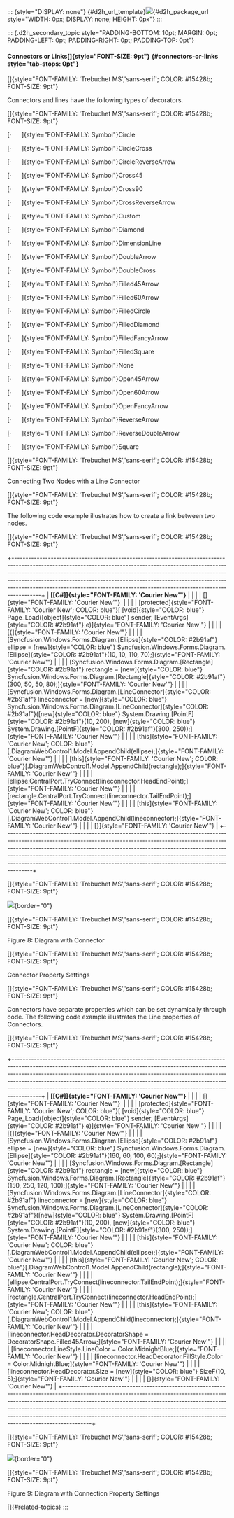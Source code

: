 ::: {style="DISPLAY: none"}
[](ms-xhelp:///?Id=d2h_url_template){#d2h_url_template}![](!package_url!){#d2h_package_url style="WIDTH: 0px; DISPLAY: none; HEIGHT: 0px"}
:::

::: {.d2h_secondary_topic style="PADDING-BOTTOM: 10pt; MARGIN: 0pt; PADDING-LEFT: 0pt; PADDING-RIGHT: 0pt; PADDING-TOP: 0pt"}
#### Connectors or Links[]{style="FONT-SIZE: 9pt"} {#connectors-or-links style="tab-stops: 0pt"}

[]{style="FONT-FAMILY: 'Trebuchet MS','sans-serif'; COLOR: #15428b; FONT-SIZE: 9pt"} 

Connectors and lines have the following types of decorators.

[]{style="FONT-FAMILY: 'Trebuchet MS','sans-serif'; COLOR: #15428b; FONT-SIZE: 9pt"} 

[·      ]{style="FONT-FAMILY: Symbol"}Circle

[·      ]{style="FONT-FAMILY: Symbol"}CircleCross

[·      ]{style="FONT-FAMILY: Symbol"}CircleReverseArrow

[·      ]{style="FONT-FAMILY: Symbol"}Cross45

[·      ]{style="FONT-FAMILY: Symbol"}Cross90

[·      ]{style="FONT-FAMILY: Symbol"}CrossReverseArrow

[·      ]{style="FONT-FAMILY: Symbol"}Custom

[·      ]{style="FONT-FAMILY: Symbol"}Diamond

[·      ]{style="FONT-FAMILY: Symbol"}DimensionLine

[·      ]{style="FONT-FAMILY: Symbol"}DoubleArrow

[·      ]{style="FONT-FAMILY: Symbol"}DoubleCross

[·      ]{style="FONT-FAMILY: Symbol"}Filled45Arrow

[·      ]{style="FONT-FAMILY: Symbol"}Filled60Arrow

[·      ]{style="FONT-FAMILY: Symbol"}FilledCircle

[·      ]{style="FONT-FAMILY: Symbol"}FilledDiamond

[·      ]{style="FONT-FAMILY: Symbol"}FilledFancyArrow

[·      ]{style="FONT-FAMILY: Symbol"}FilledSquare

[·      ]{style="FONT-FAMILY: Symbol"}None

[·      ]{style="FONT-FAMILY: Symbol"}Open45Arrow

[·      ]{style="FONT-FAMILY: Symbol"}Open60Arrow

[·      ]{style="FONT-FAMILY: Symbol"}OpenFancyArrow

[·      ]{style="FONT-FAMILY: Symbol"}ReverseArrow

[·      ]{style="FONT-FAMILY: Symbol"}ReverseDoubleArrow

[·      ]{style="FONT-FAMILY: Symbol"}Square

[]{style="FONT-FAMILY: 'Trebuchet MS','sans-serif'; COLOR: #15428b; FONT-SIZE: 9pt"} 

Connecting Two Nodes with a Line Connector

[]{style="FONT-FAMILY: 'Trebuchet MS','sans-serif'; COLOR: #15428b; FONT-SIZE: 9pt"} 

The following code example illustrates how to create a link between two nodes.

[]{style="FONT-FAMILY: 'Trebuchet MS','sans-serif'; COLOR: #15428b; FONT-SIZE: 9pt"} 

+----------------------------------------------------------------------------------------------------------------------------------------------------------------------------------------------------------------------------------------------------------------------------------------------------------------------------------------------------------------------------------------------------------------+
| **[\[C#\]]{style="FONT-FAMILY: 'Courier New'"}**                                                                                                                                                                                                                                                                                                                                                               |
|                                                                                                                                                                                                                                                                                                                                                                                                                |
| []{style="FONT-FAMILY: 'Courier New'"}                                                                                                                                                                                                                                                                                                                                                                         |
|                                                                                                                                                                                                                                                                                                                                                                                                                |
| [protected]{style="FONT-FAMILY: 'Courier New'; COLOR: blue"}[ [void]{style="COLOR: blue"} Page_Load([object]{style="COLOR: blue"} sender, [EventArgs]{style="COLOR: #2b91af"} e)]{style="FONT-FAMILY: 'Courier New'"}                                                                                                                                                                                          |
|                                                                                                                                                                                                                                                                                                                                                                                                                |
| [{]{style="FONT-FAMILY: 'Courier New'"}                                                                                                                                                                                                                                                                                                                                                                        |
|                                                                                                                                                                                                                                                                                                                                                                                                                |
| [Syncfusion.Windows.Forms.Diagram.[Ellipse]{style="COLOR: #2b91af"} ellipse = [new]{style="COLOR: blue"} Syncfusion.Windows.Forms.Diagram.[Ellipse]{style="COLOR: #2b91af"}(10, 10, 110, 70);]{style="FONT-FAMILY: 'Courier New'"}                                                                                                                                                                             |
|                                                                                                                                                                                                                                                                                                                                                                                                                |
| [Syncfusion.Windows.Forms.Diagram.[Rectangle]{style="COLOR: #2b91af"} rectangle = [new]{style="COLOR: blue"} Syncfusion.Windows.Forms.Diagram.[Rectangle]{style="COLOR: #2b91af"}(300, 50, 50, 80);]{style="FONT-FAMILY: 'Courier New'"}                                                                                                                                                                       |
|                                                                                                                                                                                                                                                                                                                                                                                                                |
| [Syncfusion.Windows.Forms.Diagram.[LineConnector]{style="COLOR: #2b91af"} lineconnector = [new]{style="COLOR: blue"} Syncfusion.Windows.Forms.Diagram.[LineConnector]{style="COLOR: #2b91af"}([new]{style="COLOR: blue"} System.Drawing.[PointF]{style="COLOR: #2b91af"}(10, 200), [new]{style="COLOR: blue"} System.Drawing.[PointF]{style="COLOR: #2b91af"}(300, 250));]{style="FONT-FAMILY: 'Courier New'"} |
|                                                                                                                                                                                                                                                                                                                                                                                                                |
| [this]{style="FONT-FAMILY: 'Courier New'; COLOR: blue"}[.DiagramWebControl1.Model.AppendChild(ellipse);]{style="FONT-FAMILY: 'Courier New'"}                                                                                                                                                                                                                                                                   |
|                                                                                                                                                                                                                                                                                                                                                                                                                |
| [this]{style="FONT-FAMILY: 'Courier New'; COLOR: blue"}[.DiagramWebControl1.Model.AppendChild(rectangle);]{style="FONT-FAMILY: 'Courier New'"}                                                                                                                                                                                                                                                                 |
|                                                                                                                                                                                                                                                                                                                                                                                                                |
| [ellipse.CentralPort.TryConnect(lineconnector.HeadEndPoint);]{style="FONT-FAMILY: 'Courier New'"}                                                                                                                                                                                                                                                                                                              |
|                                                                                                                                                                                                                                                                                                                                                                                                                |
| [rectangle.CentralPort.TryConnect(lineconnector.TailEndPoint);]{style="FONT-FAMILY: 'Courier New'"}                                                                                                                                                                                                                                                                                                            |
|                                                                                                                                                                                                                                                                                                                                                                                                                |
| [this]{style="FONT-FAMILY: 'Courier New'; COLOR: blue"}[.DiagramWebControl1.Model.AppendChild(lineconnector);]{style="FONT-FAMILY: 'Courier New'"}                                                                                                                                                                                                                                                             |
|                                                                                                                                                                                                                                                                                                                                                                                                                |
| [}]{style="FONT-FAMILY: 'Courier New'"}                                                                                                                                                                                                                                                                                                                                                                        |
+----------------------------------------------------------------------------------------------------------------------------------------------------------------------------------------------------------------------------------------------------------------------------------------------------------------------------------------------------------------------------------------------------------------+

[]{style="FONT-FAMILY: 'Trebuchet MS','sans-serif'; COLOR: #15428b; FONT-SIZE: 9pt"} 

![](ImagesExt/image65_14.jpg){border="0"}

[]{style="FONT-FAMILY: 'Trebuchet MS','sans-serif'; COLOR: #15428b; FONT-SIZE: 9pt"} 

Figure 8: Diagram with Connector

[]{style="FONT-FAMILY: 'Trebuchet MS','sans-serif'; COLOR: #15428b; FONT-SIZE: 9pt"} 

Connector Property Settings

[]{style="FONT-FAMILY: 'Trebuchet MS','sans-serif'; COLOR: #15428b; FONT-SIZE: 9pt"} 

Connectors have separate properties which can be set dynamically through code. The following code example illustrates the Line properties of Connectors.

[]{style="FONT-FAMILY: 'Trebuchet MS','sans-serif'; COLOR: #15428b; FONT-SIZE: 9pt"} 

+----------------------------------------------------------------------------------------------------------------------------------------------------------------------------------------------------------------------------------------------------------------------------------------------------------------------------------------------------------------------------------------------------------------+
| **[\[C#\]]{style="FONT-FAMILY: 'Courier New'"}**                                                                                                                                                                                                                                                                                                                                                               |
|                                                                                                                                                                                                                                                                                                                                                                                                                |
| []{style="FONT-FAMILY: 'Courier New'"}                                                                                                                                                                                                                                                                                                                                                                         |
|                                                                                                                                                                                                                                                                                                                                                                                                                |
| [protected]{style="FONT-FAMILY: 'Courier New'; COLOR: blue"}[ [void]{style="COLOR: blue"} Page_Load([object]{style="COLOR: blue"} sender, [EventArgs]{style="COLOR: #2b91af"} e)]{style="FONT-FAMILY: 'Courier New'"}                                                                                                                                                                                          |
|                                                                                                                                                                                                                                                                                                                                                                                                                |
| [{]{style="FONT-FAMILY: 'Courier New'"}                                                                                                                                                                                                                                                                                                                                                                        |
|                                                                                                                                                                                                                                                                                                                                                                                                                |
| [Syncfusion.Windows.Forms.Diagram.[Ellipse]{style="COLOR: #2b91af"} ellipse = [new]{style="COLOR: blue"} Syncfusion.Windows.Forms.Diagram.[Ellipse]{style="COLOR: #2b91af"}(160, 60, 100, 60);]{style="FONT-FAMILY: 'Courier New'"}                                                                                                                                                                            |
|                                                                                                                                                                                                                                                                                                                                                                                                                |
| [Syncfusion.Windows.Forms.Diagram.[Rectangle]{style="COLOR: #2b91af"} rectangle = [new]{style="COLOR: blue"} Syncfusion.Windows.Forms.Diagram.[Rectangle]{style="COLOR: #2b91af"}(150, 250, 120, 100);]{style="FONT-FAMILY: 'Courier New'"}                                                                                                                                                                    |
|                                                                                                                                                                                                                                                                                                                                                                                                                |
| [Syncfusion.Windows.Forms.Diagram.[LineConnector]{style="COLOR: #2b91af"} lineconnector = [new]{style="COLOR: blue"} Syncfusion.Windows.Forms.Diagram.[LineConnector]{style="COLOR: #2b91af"}([new]{style="COLOR: blue"} System.Drawing.[PointF]{style="COLOR: #2b91af"}(10, 200), [new]{style="COLOR: blue"} System.Drawing.[PointF]{style="COLOR: #2b91af"}(300, 250));]{style="FONT-FAMILY: 'Courier New'"} |
|                                                                                                                                                                                                                                                                                                                                                                                                                |
| [this]{style="FONT-FAMILY: 'Courier New'; COLOR: blue"}[.DiagramWebControl1.Model.AppendChild(ellipse);]{style="FONT-FAMILY: 'Courier New'"}                                                                                                                                                                                                                                                                   |
|                                                                                                                                                                                                                                                                                                                                                                                                                |
| [this]{style="FONT-FAMILY: 'Courier New'; COLOR: blue"}[.DiagramWebControl1.Model.AppendChild(rectangle);]{style="FONT-FAMILY: 'Courier New'"}                                                                                                                                                                                                                                                                 |
|                                                                                                                                                                                                                                                                                                                                                                                                                |
| [ellipse.CentralPort.TryConnect(lineconnector.TailEndPoint);]{style="FONT-FAMILY: 'Courier New'"}                                                                                                                                                                                                                                                                                                              |
|                                                                                                                                                                                                                                                                                                                                                                                                                |
| [rectangle.CentralPort.TryConnect(lineconnector.HeadEndPoint);]{style="FONT-FAMILY: 'Courier New'"}                                                                                                                                                                                                                                                                                                            |
|                                                                                                                                                                                                                                                                                                                                                                                                                |
| [this]{style="FONT-FAMILY: 'Courier New'; COLOR: blue"}[.DiagramWebControl1.Model.AppendChild(lineconnector);]{style="FONT-FAMILY: 'Courier New'"}                                                                                                                                                                                                                                                             |
|                                                                                                                                                                                                                                                                                                                                                                                                                |
| [lineconnector.HeadDecorator.DecoratorShape = DecoratorShape.Filled45Arrow;]{style="FONT-FAMILY: 'Courier New'"}                                                                                                                                                                                                                                                                                               |
|                                                                                                                                                                                                                                                                                                                                                                                                                |
| [lineconnector.LineStyle.LineColor = Color.MidnightBlue;]{style="FONT-FAMILY: 'Courier New'"}                                                                                                                                                                                                                                                                                                                  |
|                                                                                                                                                                                                                                                                                                                                                                                                                |
| [lineconnector.HeadDecorator.FillStyle.Color = Color.MidnightBlue;]{style="FONT-FAMILY: 'Courier New'"}                                                                                                                                                                                                                                                                                                        |
|                                                                                                                                                                                                                                                                                                                                                                                                                |
| [lineconnector.HeadDecorator.Size = [new]{style="COLOR: blue"} SizeF(10, 5);]{style="FONT-FAMILY: 'Courier New'"}                                                                                                                                                                                                                                                                                              |
|                                                                                                                                                                                                                                                                                                                                                                                                                |
| [}]{style="FONT-FAMILY: 'Courier New'"}                                                                                                                                                                                                                                                                                                                                                                        |
+----------------------------------------------------------------------------------------------------------------------------------------------------------------------------------------------------------------------------------------------------------------------------------------------------------------------------------------------------------------------------------------------------------------+

[]{style="FONT-FAMILY: 'Trebuchet MS','sans-serif'; COLOR: #15428b; FONT-SIZE: 9pt"} 

![](ImagesExt/image65_15.jpg){border="0"}

[]{style="FONT-FAMILY: 'Trebuchet MS','sans-serif'; COLOR: #15428b; FONT-SIZE: 9pt"} 

Figure 9: Diagram with Connection Property Settings

[]{#related-topics}
:::
